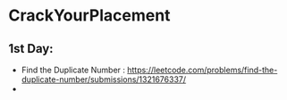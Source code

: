 # CrackYourPlacement

## 1st Day:
- Find the Duplicate Number : https://leetcode.com/problems/find-the-duplicate-number/submissions/1321676337/
- 
